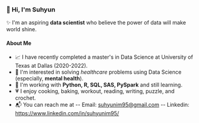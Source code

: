 ### 👋 Hi, I'm Suhyun 
✨ I'm an aspiring **data scientist** who believe the power of data will make world shine.

#### About Me
- 📈 I have recently completed a master's in Data Science at University of Texas at Dallas (2020-2022).
- 🏥 I'm interested in solving _healthcare_ problems using Data Science (especially, **mental health**).
- 🌱 I'm working with **Python, R, SQL, SAS, PySpark** and still learning.
- 💗 I enjoy cooking, baking, workout, reading, writing, puzzle, and crochet.
- 📬 You can reach me at
-- Email: suhyunim95@gmail.com
-- Linkedin: https://www.linkedin.com/in/suhyunim95/

